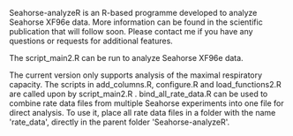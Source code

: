 Seahorse-analyzeR is an R-based programme developed to analyze Seahorse XF96e data.
More information can be found in the scientific publication that will follow soon.
Please contact me if you have any questions or requests for additional features.

The script_main2.R can be run to analyze Seahorse XF96e data. 

The current version only supports analysis of the maximal respiratory capacity.
The scripts in add_columns.R, configure.R and load_functions2.R are called upon by script_main2.R .
bind_all_rate_data.R can be used to combine rate data files from multiple Seahorse experiments into one file for direct analysis. To use it, place all rate data files in a folder with the name 'rate_data', directly in the parent folder 'Seahorse-analyzeR'.
